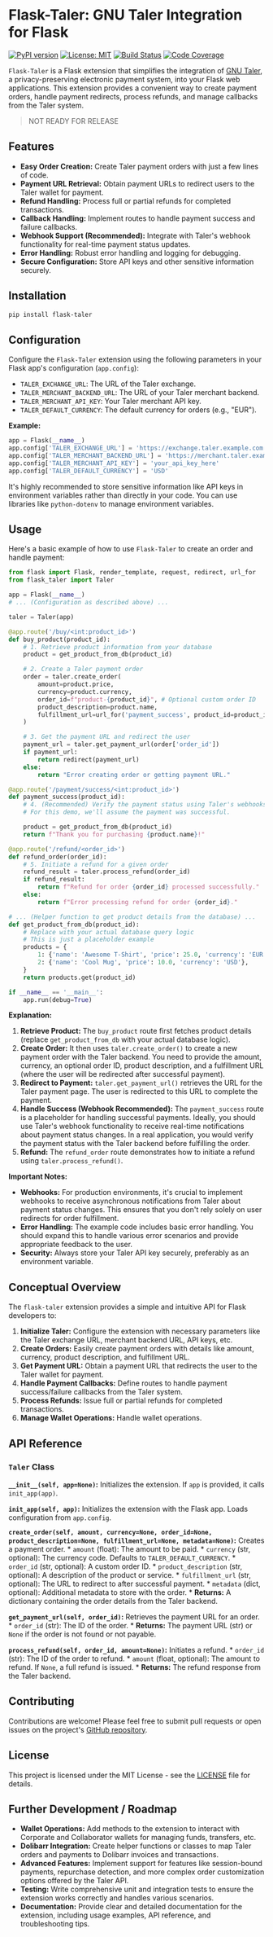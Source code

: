 # Flask-Taler: GNU Taler Integration for Flask

[![PyPI version](https://badge.fury.io/py/flask-taler.svg)](https://badge.fury.io/py/flask-taler)
[![License: MIT](https://img.shields.io/badge/License-MIT-yellow.svg)](https://opensource.org/licenses/MIT)
[![Build Status](https://travis-ci.com/your-repo/flask-taler.svg?branch=main)](https://travis-ci.com/your-repo/flask-taler)
[![Code Coverage](https://codecov.io/gh/your-repo/flask-taler/branch/main/graph/badge.svg)](https://codecov.io/gh/your-repo/flask-taler)

`Flask-Taler` is a Flask extension that simplifies the integration of [GNU Taler](https://taler.net/), a privacy-preserving electronic payment system, into your Flask web applications. This extension provides a convenient way to create payment orders, handle payment redirects, process refunds, and manage callbacks from the Taler system.


> NOT READY FOR RELEASE


## Features

*   **Easy Order Creation:**  Create Taler payment orders with just a few lines of code.
*   **Payment URL Retrieval:** Obtain payment URLs to redirect users to the Taler wallet for payment.
*   **Refund Handling:** Process full or partial refunds for completed transactions.
*   **Callback Handling:**  Implement routes to handle payment success and failure callbacks.
*   **Webhook Support (Recommended):** Integrate with Taler's webhook functionality for real-time payment status updates.
*   **Error Handling:** Robust error handling and logging for debugging.
*   **Secure Configuration:** Store API keys and other sensitive information securely.

## Installation

```bash
pip install flask-taler
```

## Configuration

Configure the `Flask-Taler` extension using the following parameters in your Flask app's configuration (`app.config`):

*   `TALER_EXCHANGE_URL`: The URL of the Taler exchange.
*   `TALER_MERCHANT_BACKEND_URL`: The URL of your Taler merchant backend.
*   `TALER_MERCHANT_API_KEY`: Your Taler merchant API key.
*   `TALER_DEFAULT_CURRENCY`: The default currency for orders (e.g., "EUR").

**Example:**

```python
app = Flask(__name__)
app.config['TALER_EXCHANGE_URL'] = 'https://exchange.taler.example.com'
app.config['TALER_MERCHANT_BACKEND_URL'] = 'https://merchant.taler.example.com'
app.config['TALER_MERCHANT_API_KEY'] = 'your_api_key_here'
app.config['TALER_DEFAULT_CURRENCY'] = 'USD'
```

It's highly recommended to store sensitive information like API keys in environment variables rather than directly in your code. You can use libraries like `python-dotenv` to manage environment variables.

## Usage

Here's a basic example of how to use `Flask-Taler` to create an order and handle payment:

```python
from flask import Flask, render_template, request, redirect, url_for
from flask_taler import Taler

app = Flask(__name__)
# ... (Configuration as described above) ...

taler = Taler(app)

@app.route('/buy/<int:product_id>')
def buy_product(product_id):
    # 1. Retrieve product information from your database
    product = get_product_from_db(product_id)

    # 2. Create a Taler payment order
    order = taler.create_order(
        amount=product.price,
        currency=product.currency,
        order_id=f"product-{product_id}", # Optional custom order ID
        product_description=product.name,
        fulfillment_url=url_for('payment_success', product_id=product_id, _external=True) # URL to redirect to after successful payment.
    )

    # 3. Get the payment URL and redirect the user
    payment_url = taler.get_payment_url(order['order_id'])
    if payment_url:
        return redirect(payment_url)
    else:
        return "Error creating order or getting payment URL."

@app.route('/payment/success/<int:product_id>')
def payment_success(product_id):
    # 4. (Recommended) Verify the payment status using Taler's webhooks.
    # For this demo, we'll assume the payment was successful.

    product = get_product_from_db(product_id)
    return f"Thank you for purchasing {product.name}!"

@app.route('/refund/<order_id>')
def refund_order(order_id):
    # 5. Initiate a refund for a given order
    refund_result = taler.process_refund(order_id)
    if refund_result:
        return f"Refund for order {order_id} processed successfully."
    else:
        return f"Error processing refund for order {order_id}."

# ... (Helper function to get product details from the database) ...
def get_product_from_db(product_id):
    # Replace with your actual database query logic
    # This is just a placeholder example
    products = {
        1: {'name': 'Awesome T-Shirt', 'price': 25.0, 'currency': 'EUR'},
        2: {'name': 'Cool Mug', 'price': 10.0, 'currency': 'USD'},
    }
    return products.get(product_id)

if __name__ == '__main__':
    app.run(debug=True)
```

**Explanation:**

1. **Retrieve Product:** The `buy_product` route first fetches product details (replace `get_product_from_db` with your actual database logic).
2. **Create Order:** It then uses `taler.create_order()` to create a new payment order with the Taler backend. You need to provide the amount, currency, an optional order ID, product description, and a fulfillment URL (where the user will be redirected after successful payment).
3. **Redirect to Payment:** `taler.get_payment_url()` retrieves the URL for the Taler payment page. The user is redirected to this URL to complete the payment.
4. **Handle Success (Webhook Recommended):** The `payment_success` route is a placeholder for handling successful payments. Ideally, you should use Taler's webhook functionality to receive real-time notifications about payment status changes. In a real application, you would verify the payment status with the Taler backend before fulfilling the order.
5. **Refund:** The `refund_order` route demonstrates how to initiate a refund using `taler.process_refund()`.

**Important Notes:**

*   **Webhooks:** For production environments, it's crucial to implement webhooks to receive asynchronous notifications from Taler about payment status changes. This ensures that you don't rely solely on user redirects for order fulfillment.
*   **Error Handling:** The example code includes basic error handling. You should expand this to handle various error scenarios and provide appropriate feedback to the user.
*   **Security:** Always store your Taler API key securely, preferably as an environment variable.


## Conceptual Overview

The `flask-taler` extension provides a simple and intuitive API for Flask developers to:

1. **Initialize Taler:** Configure the extension with necessary parameters like the Taler exchange URL, merchant backend URL, API keys, etc.
2. **Create Orders:** Easily create payment orders with details like amount, currency, product description, and fulfillment URL.
3. **Get Payment URL:** Obtain a payment URL that redirects the user to the Taler wallet for payment.
4. **Handle Payment Callbacks:**  Define routes to handle payment success/failure callbacks from the Taler system.
5. **Process Refunds:** Issue full or partial refunds for completed transactions.
6. **Manage Wallet Operations:** Handle wallet operations.


## API Reference

### `Taler` Class

**`__init__(self, app=None)`:** Initializes the extension. If `app` is provided, it calls `init_app(app)`.

**`init_app(self, app)`:** Initializes the extension with the Flask app. Loads configuration from `app.config`.

**`create_order(self, amount, currency=None, order_id=None, product_description=None, fulfillment_url=None, metadata=None)`:** Creates a payment order.
    *   `amount` (float): The amount to be paid.
    *   `currency` (str, optional): The currency code. Defaults to `TALER_DEFAULT_CURRENCY`.
    *   `order_id` (str, optional): A custom order ID.
    *   `product_description` (str, optional): A description of the product or service.
    *   `fulfillment_url` (str, optional): The URL to redirect to after successful payment.
    *   `metadata` (dict, optional): Additional metadata to store with the order.
    *   **Returns:** A dictionary containing the order details from the Taler backend.

**`get_payment_url(self, order_id)`:** Retrieves the payment URL for an order.
    *   `order_id` (str): The ID of the order.
    *   **Returns:** The payment URL (str) or `None` if the order is not found or not payable.

**`process_refund(self, order_id, amount=None)`:** Initiates a refund.
    *   `order_id` (str): The ID of the order to refund.
    *   `amount` (float, optional): The amount to refund. If `None`, a full refund is issued.
    *   **Returns:** The refund response from the Taler backend.


## Contributing

Contributions are welcome! Please feel free to submit pull requests or open issues on the project's [GitHub repository](your-repo-url).

## License

This project is licensed under the MIT License - see the [LICENSE](LICENSE) file for details.


## Further Development / Roadmap

*   **Wallet Operations:** Add methods to the extension to interact with Corporate and Collaborator wallets for managing funds, transfers, etc.
*   **Dolibarr Integration:** Create helper functions or classes to map Taler orders and payments to Dolibarr invoices and transactions.
*   **Advanced Features:** Implement support for features like session-bound payments, repurchase detection, and more complex order customization options offered by the Taler API.
*   **Testing:** Write comprehensive unit and integration tests to ensure the extension works correctly and handles various scenarios.
*   **Documentation:** Provide clear and detailed documentation for the extension, including usage examples, API reference, and troubleshooting tips.
